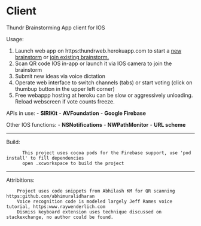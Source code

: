 # Client


  Thundr Brainstorming App client for IOS



  Usage: 
  
  1. Launch web app on https:thundrweb.herokuapp.com to start a [new brainstorm](https:thundrweb.herokuapp.com/)
         or [join existing brainstorm.](https:thundrweb.herokuapp.com/session/MPUZKX)
  2. Scan QR code IOS in-app or launch it via IOS camera to join the brainstorm
  3. Submit new ideas via voice dictation
  4. Operate web interface to switch channels (tabs) or start voting (click on thumbup button in the upper left corner)
  5. Free webappp hosting at heroku can be slow or aggressively unloading. Reload webscreen if vote counts freeze.
    
APIs in use:
    - **SIRIKit**
    - **AVFoundation**
    - **Google Firebase**

Other IOS functions:
    - **NSNotifications**
    - **NWPathMonitor**
    - **URL scheme**

  --------------
  Build:
  
  
          This project uses cocoa pods for the Firebase support, use 'pod install' to fill dependencies
          open .xcworkspace to build the project

  --------------
  Attribitions:
  
  
        Project uses code snippets from Abhilash KM for QR scanning https:github.com/abhimuralidharan
        Voice recognition code is modeled largely Jeff Rames voice tutorial, https:www.raywenderlich.com
        Dismiss keyboard extension uses technique discussed on stackexchange, no author could be found.


